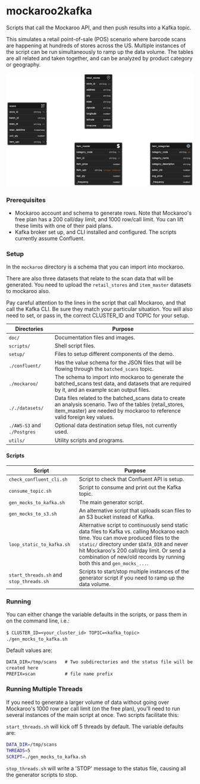 # mockaroo2kafka

Scripts that call the Mockaroo API, and then push results into a Kafka topic.

This simulates a retail point-of-sale (POS) scenario where barcode scans are happening at hundreds of stores across the US. Multiple instances of the script can be run simultaneously to ramp up the data volume. The tables are all related and taken together, and can be analyzed by product category or geography.

![ER Diagram](./doc/images/er-diagram.png)

### Prerequisites

- Mockaroo account and schema to generate rows. Note that Mockaroo's free plan has a 200 call/day limit, and 1000 row/call limit. You can lift these limits with one of their paid plans. 
- Kafka broker set up, and CLI installed and configured. The scripts currently assume Confluent.

### Setup

In the `mockaroo` directory is a schema that you can import into mockaroo.

There are also three datasets that relate to the scan data that will be generated. You need to upload the `retail_stores` and `item_master` datasets to mockaroo also.

Pay careful attention to the lines in the script that call Mockaroo, and that call the Kafka CLI. Be sure they match your particular situation. You will also need to set, or pass in, the correct CLUSTER_ID and TOPIC for your setup.

| Directories | Purpose |
| ---------------------------------------- | ------------------------------------------------------------------------------------------------------------------------------------------------------------------------------------------------------------ |
| `doc/` | Documentation files and images.|
| `scripts/` | Shell script files. |
| `setup/` | Files to setup different components of the demo. |
| `./confluent/` | Has the value schema for the JSON files that will be flowing through the `batched_scans` topic. |
| `./mockaroo/`  | The schema to import into mockaroo to generate the batched_scans test data, and datasets that are required by it, and an example scan output files. |
| `././datasets/`                              | Data files related to the batched_scans data to create an analysis scenario. Two of the tables (retail_stores, item_master) are needed by mockaroo to reference valid foreign key values.  |
|  `./AWS-S3` and `./Postgres` | Optional data destination setup files, not currently used. |
| `utils/` | Utility scripts and programs. |

#### Scripts

| Script | Purpose |
| ---------------------------------------- | ------------------------------------------------------------------------------------------------------------------------------------------------------------------------------------------------------------ |
|  `check_confluent_cli.sh` | Script to check that Confluent API is setup.|
|  `consume_topic.sh` | Script to consume and print out the Kafka topic. |
| `gen_mocks_to_kafka.sh`                  | The main generator script.|
| `gen_mocks_to_s3.sh`                     | An alternative script that uploads scan files to an S3 bucket instead of Kafka.|
|  `loop_static_to_kafka.sh` | Alternative script to continuously send static data files to Kafka vs. calling Mockaroo each time. You can move produced files to the `static/` directory under `$DATA_DIR` and never hit Mockaroo's 200 call/day limit. Or send a combination of new/old records by running both this and `gen_mocks_...`.|
| `start_threads.sh` and `stop_threads.sh` | Scripts to start/stop multiple instances of the generator script if you need to ramp up the data volume.|

### Running

You can either change the variable defaults in the scripts, or pass them in on the command line, i.e.:

`$ CLUSTER_ID=<your_cluster_id> TOPIC=<kafka_topic> ./gen_mocks_to_kafka.sh`

Default values are:

```
DATA_DIR=/tmp/scans   # Two subdirectories and the status file will be created here
PREFIX=scan           # file name prefix
```

### Running Multiple Threads

If you need to generate a larger volume of data without going over Mockaroo's 1000 row per call limit (on the free plan), you'll need to run several instances of the main script at once. Two scripts facilitate this:

`start_threads.sh` will kick off 5 threads by default. The variable defaults are:

```bash
DATA_DIR=/tmp/scans
THREADS=5
SCRIPT=./gen_mocks_to_kafka.sh
```

`stop_threads.sh` will write a 'STOP' message to the status file, causing all the generator scripts to stop.
